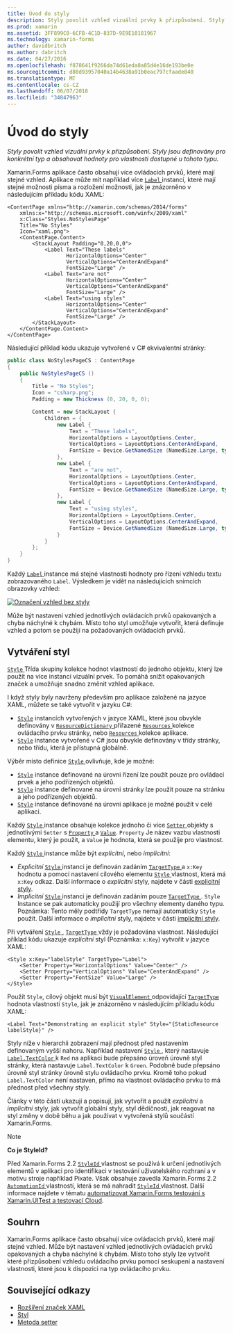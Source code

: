 ```yaml
---
title: Úvod do styly
description: Styly povolit vzhled vizuální prvky k přizpůsobení. Styly jsou definovány pro konkrétní typ a obsahovat hodnoty pro vlastnosti dostupné u tohoto typu.
ms.prod: xamarin
ms.assetid: 3FF899C0-6CFB-4C1D-837D-9E9E10181967
ms.technology: xamarin-forms
author: davidbritch
ms.author: dabritch
ms.date: 04/27/2016
ms.openlocfilehash: f878641f9266da74d61eda8a85d4e16de193be0e
ms.sourcegitcommit: d80d93957040a14b4638a91b0eac797cfaade840
ms.translationtype: MT
ms.contentlocale: cs-CZ
ms.lasthandoff: 06/07/2018
ms.locfileid: "34847963"
---
```

# <a name="introduction-to-styles"></a>Úvod do styly

_Styly povolit vzhled vizuální prvky k přizpůsobení. Styly jsou definovány pro konkrétní typ a obsahovat hodnoty pro vlastnosti dostupné u tohoto typu._

Xamarin.Forms aplikace často obsahují více ovládacích prvků, které mají stejné vzhled. Aplikace může mít například více [ `Label` ](https://developer.xamarin.com/api/type/Xamarin.Forms.Label/) instancí, které mají stejné možnosti písma a rozložení možnosti, jak je znázorněno v následujícím příkladu kódu XAML:

```xaml
<ContentPage xmlns="http://xamarin.com/schemas/2014/forms"
    xmlns:x="http://schemas.microsoft.com/winfx/2009/xaml"
    x:Class="Styles.NoStylesPage"
    Title="No Styles"
    Icon="xaml.png">
    <ContentPage.Content>
        <StackLayout Padding="0,20,0,0">
            <Label Text="These labels"
                   HorizontalOptions="Center"
                   VerticalOptions="CenterAndExpand"
                   FontSize="Large" />
            <Label Text="are not"
                   HorizontalOptions="Center"
                   VerticalOptions="CenterAndExpand"
                   FontSize="Large" />
            <Label Text="using styles"
                   HorizontalOptions="Center"
                   VerticalOptions="CenterAndExpand"
                   FontSize="Large" />
        </StackLayout>
    </ContentPage.Content>
</ContentPage>
```

Následující příklad kódu ukazuje vytvořené v C# ekvivalentní stránky:

```csharp
public class NoStylesPageCS : ContentPage
{
    public NoStylesPageCS ()
    {
        Title = "No Styles";
        Icon = "csharp.png";
        Padding = new Thickness (0, 20, 0, 0);

        Content = new StackLayout {
            Children = {
                new Label {
                    Text = "These labels",
                    HorizontalOptions = LayoutOptions.Center,
                    VerticalOptions = LayoutOptions.CenterAndExpand,
                    FontSize = Device.GetNamedSize (NamedSize.Large, typeof(Label))
                },
                new Label {
                    Text = "are not",
                    HorizontalOptions = LayoutOptions.Center,
                    VerticalOptions = LayoutOptions.CenterAndExpand,
                    FontSize = Device.GetNamedSize (NamedSize.Large, typeof(Label))
                },
                new Label {
                    Text = "using styles",
                    HorizontalOptions = LayoutOptions.Center,
                    VerticalOptions = LayoutOptions.CenterAndExpand,
                    FontSize = Device.GetNamedSize (NamedSize.Large, typeof(Label))
                }
            }
        };
    }
}
```

Každý [ `Label` ](https://developer.xamarin.com/api/type/Xamarin.Forms.Label/) instance má stejné vlastnosti hodnoty pro řízení vzhledu textu zobrazovaného `Label`. Výsledkem je vidět na následujících snímcích obrazovky vzhled:

[![](introduction-images/no-styles.png "Označení vzhled bez styly")](introduction-images/no-styles-large.png#lightbox "popisku vzhled bez styly")

Může být nastavení vzhled jednotlivých ovládacích prvků opakovaných a chyba náchylné k chybám. Místo toho styl umožňuje vytvořit, která definuje vzhled a potom se použijí na požadovaných ovládacích prvků.

## <a name="creating-a-style"></a>Vytváření styl

[ `Style` ](https://developer.xamarin.com/api/type/Xamarin.Forms.Style/) Třída skupiny kolekce hodnot vlastností do jednoho objektu, který lze použít na více instancí vizuální prvek. To pomáhá snížit opakovaných značek a umožňuje snadno změnit vzhled aplikace.

I když styly byly navrženy především pro aplikace založené na jazyce XAML, můžete se také vytvořit v jazyku C#:

- [`Style`](https://developer.xamarin.com/api/type/Xamarin.Forms.Style/) instancích vytvořených v jazyce XAML, které jsou obvykle definovány v [ `ResourceDictionary` ](https://developer.xamarin.com/api/type/Xamarin.Forms.ResourceDictionary/) přiřazené [ `Resources` ](https://developer.xamarin.com/api/property/Xamarin.Forms.VisualElement.Resources/) kolekce ovládacího prvku stránky, nebo [ `Resources` ](https://developer.xamarin.com/api/property/Xamarin.Forms.Application.Resources/) kolekce aplikace.
- [`Style`](https://developer.xamarin.com/api/type/Xamarin.Forms.Style/) instance vytvořené v C# jsou obvykle definovány v třídy stránky, nebo třídu, která je přístupná globálně.

Výběr místo definice [ `Style` ](https://developer.xamarin.com/api/type/Xamarin.Forms.Style/) ovlivňuje, kde je možné:

- [`Style`](https://developer.xamarin.com/api/type/Xamarin.Forms.Style/) instance definované na úrovni řízení lze použít pouze pro ovládací prvek a jeho podřízených objektů.
- [`Style`](https://developer.xamarin.com/api/type/Xamarin.Forms.Style/) instance definované na úrovni stránky lze použít pouze na stránku a jeho podřízených objektů.
- [`Style`](https://developer.xamarin.com/api/type/Xamarin.Forms.Style/) instance definované na úrovni aplikace je možné použít v celé aplikaci.

Každý [ `Style` ](https://developer.xamarin.com/api/type/Xamarin.Forms.Style/) instance obsahuje kolekce jednoho či více [ `Setter` ](https://developer.xamarin.com/api/type/Xamarin.Forms.Setter/) objekty s jednotlivými `Setter` s [ `Property` ](https://developer.xamarin.com/api/property/Xamarin.Forms.Setter.Property/) a [`Value`](https://developer.xamarin.com/api/property/Xamarin.Forms.Setter.Value/). `Property` Je název vazbu vlastnosti elementu, který je použit, a `Value` je hodnota, která se použije pro vlastnost.

Každý [ `Style` ](https://developer.xamarin.com/api/type/Xamarin.Forms.Style/) instance může být *explicitní*, nebo *implicitní*:

- *Explicitní* [ `Style` ](https://developer.xamarin.com/api/type/Xamarin.Forms.Style/) instanci je definován zadáním [ `TargetType` ](https://developer.xamarin.com/api/property/Xamarin.Forms.Style.TargetType/) a `x:Key` hodnotu a pomocí nastavení cílového elementu [ `Style` ](https://developer.xamarin.com/api/property/Xamarin.Forms.VisualElement.Style/) vlastnost, která má `x:Key` odkaz. Další informace o *explicitní* styly, najdete v části [explicitní styly](~/xamarin-forms/user-interface/styles/explicit.md).
- *Implicitní* [ `Style` ](https://developer.xamarin.com/api/type/Xamarin.Forms.Style/) instanci je definován zadáním pouze [ `TargetType` ](https://developer.xamarin.com/api/property/Xamarin.Forms.Style.TargetType/). `Style` Instance se pak automaticky použijí pro všechny elementy daného typu. Poznámka: Tento měly podtřídy `TargetType` nemají automaticky `Style` použít. Další informace o *implicitní* styly, najdete v části [implicitní styly](~/xamarin-forms/user-interface/styles/implicit.md).

Při vytváření [ `Style` ](https://developer.xamarin.com/api/type/Xamarin.Forms.Style/), [ `TargetType` ](https://developer.xamarin.com/api/property/Xamarin.Forms.Style.TargetType/) vždy je požadována vlastnost. Následující příklad kódu ukazuje *explicitní* styl (Poznámka: `x:Key`) vytvořit v jazyce XAML:

```xaml
<Style x:Key="labelStyle" TargetType="Label">
    <Setter Property="HorizontalOptions" Value="Center" />
    <Setter Property="VerticalOptions" Value="CenterAndExpand" />
    <Setter Property="FontSize" Value="Large" />
</Style>
```

Použít `Style`, cílový objekt musí být [ `VisualElement` ](https://developer.xamarin.com/api/type/Xamarin.Forms.VisualElement/) odpovídající [ `TargetType` ](https://developer.xamarin.com/api/property/Xamarin.Forms.Style.TargetType/) hodnota vlastnosti `Style`, jak je znázorněno v následujícím příkladu kódu XAML:

```xaml
<Label Text="Demonstrating an explicit style" Style="{StaticResource labelStyle}" />
```

Styly níže v hierarchii zobrazení mají přednost před nastavením definovaným vyšší nahoru. Například nastavení [ `Style` ](https://developer.xamarin.com/api/type/Xamarin.Forms.Style/) , který nastavuje [ `Label.TextColor` ](https://developer.xamarin.com/api/property/Xamarin.Forms.Label.TextColor/) k `Red` na aplikaci bude přepsáno úroveň úrovně styl stránky, která nastavuje `Label.TextColor` k `Green`. Podobně bude přepsáno úrovně styl stránky úrovně stylu ovládacího prvku. Kromě toho pokud `Label.TextColor` není nastaven, přímo na vlastnost ovládacího prvku to má přednost před všechny styly.

Články v této části ukazují a popisují, jak vytvořit a použít *explicitní* a *implicitní* styly, jak vytvořit globální styly, styl dědičnosti, jak reagovat na styl změny v době běhu a jak používat v vytvořená stylů součástí Xamarin.Forms.

> [!NOTE]
> **Co je StyleId?**
>
> Před Xamarin.Forms 2.2 [ `StyleId` ](https://developer.xamarin.com/api/property/Xamarin.Forms.Element.StyleId/) vlastnost se používá k určení jednotlivých elementů v aplikaci pro identifikaci v testování uživatelského rozhraní a v motivu stroje například Pixate. Však obsahuje zavedla Xamarin.Forms 2.2 [ `AutomationId` ](https://developer.xamarin.com/api/property/Xamarin.Forms.Element.AutomationId/) vlastností, která se má nahradit [ `StyleId` ](https://developer.xamarin.com/api/property/Xamarin.Forms.Element.StyleId/) vlastnost. Další informace najdete v tématu [automatizovat Xamarin.Forms testování s Xamarin.UITest a testovací Cloud](~/xamarin-forms/deploy-test/uitest-and-test-cloud.md).

## <a name="summary"></a>Souhrn

Xamarin.Forms aplikace často obsahují více ovládacích prvků, které mají stejné vzhled. Může být nastavení vzhled jednotlivých ovládacích prvků opakovaných a chyba náchylné k chybám. Místo toho styly lze vytvořit které přizpůsobení vzhledu ovládacího prvku pomocí seskupení a nastavení vlastnosti, které jsou k dispozici na typ ovládacího prvku.


## <a name="related-links"></a>Související odkazy

- [Rozšíření značek XAML](~/xamarin-forms/xaml/xaml-basics/xaml-markup-extensions.md)
- [Styl](https://developer.xamarin.com/api/type/Xamarin.Forms.Style/)
- [Metoda setter](https://developer.xamarin.com/api/type/Xamarin.Forms.Setter/)
